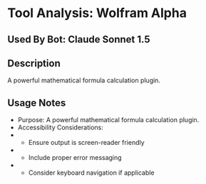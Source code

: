 # Tool Analysis: Wolfram Alpha

## Used By Bot: Claude Sonnet 1.5

## Description
A powerful mathematical formula calculation plugin.


## Usage Notes
- Purpose: A powerful mathematical formula calculation plugin.
- Accessibility Considerations:
- - Ensure output is screen-reader friendly
- - Include proper error messaging
- - Consider keyboard navigation if applicable
